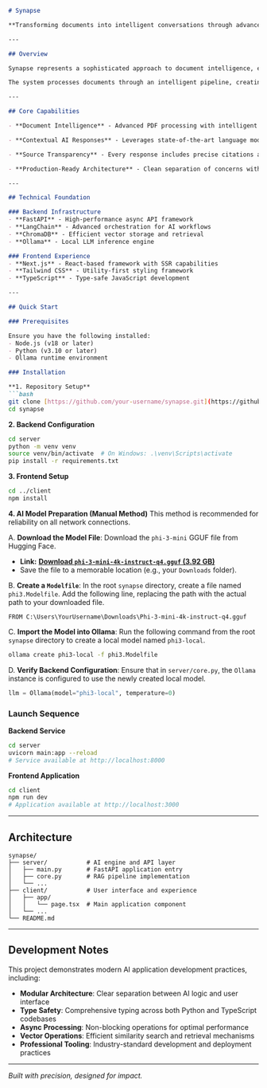 
````markdown
# Synapse

**Transforming documents into intelligent conversations through advanced AI.**

---

## Overview

Synapse represents a sophisticated approach to document intelligence, enabling natural language interaction with any PDF through a carefully architected Retrieval-Augmented Generation (RAG) system. This full-stack application demonstrates the seamless integration of modern AI technologies with enterprise-grade development practices.

The system processes documents through an intelligent pipeline, creating contextual embeddings that enable precise, source-attributed responses to complex queries. Built with scalability and maintainability in mind, Synapse showcases professional-grade implementation of cutting-edge AI capabilities.

---

## Core Capabilities

- **Document Intelligence** - Advanced PDF processing with intelligent chunking and semantic understanding, transforming static content into queryable knowledge bases.

- **Contextual AI Responses** - Leverages state-of-the-art language models through a sophisticated RAG pipeline, ensuring responses are both accurate and grounded in source material.

- **Source Transparency** - Every response includes precise citations and source attribution, maintaining full traceability and trust in the AI-generated content.

- **Production-Ready Architecture** - Clean separation of concerns with a robust FastAPI backend and modern React frontend, designed for scalability and maintainability.

---

## Technical Foundation

### Backend Infrastructure
- **FastAPI** - High-performance async API framework
- **LangChain** - Advanced orchestration for AI workflows
- **ChromaDB** - Efficient vector storage and retrieval
- **Ollama** - Local LLM inference engine

### Frontend Experience
- **Next.js** - React-based framework with SSR capabilities
- **Tailwind CSS** - Utility-first styling framework
- **TypeScript** - Type-safe JavaScript development

---

## Quick Start

### Prerequisites

Ensure you have the following installed:
- Node.js (v18 or later)
- Python (v3.10 or later)
- Ollama runtime environment

### Installation

**1. Repository Setup**
```bash
git clone [https://github.com/your-username/synapse.git](https://github.com/your-username/synapse.git)
cd synapse
````

**2. Backend Configuration**

```bash
cd server
python -m venv venv
source venv/bin/activate  # On Windows: .\venv\Scripts\activate
pip install -r requirements.txt
```

**3. Frontend Setup**

```bash
cd ../client
npm install
```

**4. AI Model Preparation (Manual Method)**
This method is recommended for reliability on all network connections.

A. **Download the Model File**: Download the `phi-3-mini` GGUF file from Hugging Face.

  - **Link:** [**Download `phi-3-mini-4k-instruct-q4.gguf` (3.92 GB)**](https://www.google.com/search?q=https://huggingface.co/microsoft/Phi-3-mini-4k-instruct-gguf/resolve/main/Phi-3-mini-4k-instruct-q4.gguf%3Fdownload%3Dtrue)
  - Save the file to a memorable location (e.g., your `Downloads` folder).

B. **Create a `Modelfile`**: In the root `synapse` directory, create a file named `phi3.Modelfile`. Add the following line, replacing the path with the actual path to your downloaded file.

```
FROM C:\Users\YourUsername\Downloads\Phi-3-mini-4k-instruct-q4.gguf
```

C. **Import the Model into Ollama**: Run the following command from the root `synapse` directory to create a local model named `phi3-local`.

```sh
ollama create phi3-local -f phi3.Modelfile
```

D. **Verify Backend Configuration**: Ensure that in `server/core.py`, the `Ollama` instance is configured to use the newly created local model.

```python
llm = Ollama(model="phi3-local", temperature=0)
```

### Launch Sequence

**Backend Service**

```bash
cd server
uvicorn main:app --reload
# Service available at http://localhost:8000
```

**Frontend Application**

```bash
cd client
npm run dev
# Application available at http://localhost:3000
```

-----

## Architecture

```
synapse/
├── server/           # AI engine and API layer
│   ├── main.py       # FastAPI application entry
│   ├── core.py       # RAG pipeline implementation
│   └── ...
├── client/           # User interface and experience
│   ├── app/
│   │   └── page.tsx  # Main application component
│   └── ...
└── README.md
```

-----

## Development Notes

This project demonstrates modern AI application development practices, including:

  - **Modular Architecture**: Clear separation between AI logic and user interface
  - **Type Safety**: Comprehensive typing across both Python and TypeScript codebases
  - **Async Processing**: Non-blocking operations for optimal performance
  - **Vector Operations**: Efficient similarity search and retrieval mechanisms
  - **Professional Tooling**: Industry-standard development and deployment practices

-----

*Built with precision, designed for impact.*

```
```